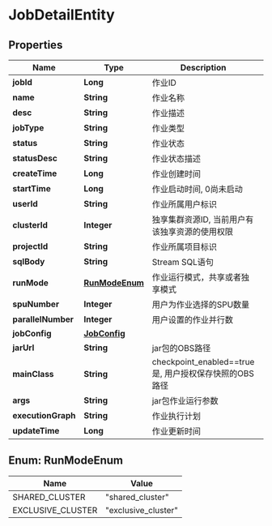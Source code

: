 
# JobDetailEntity

## Properties
Name | Type | Description | Notes
------------ | ------------- | ------------- | -------------
**jobId** | **Long** | 作业ID |  [optional]
**name** | **String** | 作业名称 |  [optional]
**desc** | **String** | 作业描述 |  [optional]
**jobType** | **String** | 作业类型 |  [optional]
**status** | **String** | 作业状态 |  [optional]
**statusDesc** | **String** | 作业状态描述 |  [optional]
**createTime** | **Long** | 作业创建时间 |  [optional]
**startTime** | **Long** | 作业启动时间, 0尚未启动 |  [optional]
**userId** | **String** | 作业所属用户标识 |  [optional]
**clusterId** | **Integer** | 独享集群资源ID, 当前用户有该独享资源的使用权限 |  [optional]
**projectId** | **String** | 作业所属项目标识 |  [optional]
**sqlBody** | **String** | Stream SQL语句 |  [optional]
**runMode** | [**RunModeEnum**](#RunModeEnum) | 作业运行模式，共享或者独享模式 |  [optional]
**spuNumber** | **Integer** | 用户为作业选择的SPU数量 |  [optional]
**parallelNumber** | **Integer** | 用户设置的作业并行数 |  [optional]
**jobConfig** | [**JobConfig**](JobConfig.md) |  |  [optional]
**jarUrl** | **String** | jar包的OBS路径 |  [optional]
**mainClass** | **String** | checkpoint_enabled&#x3D;&#x3D;true是, 用户授权保存快照的OBS路径 |  [optional]
**args** | **String** | jar包作业运行参数 |  [optional]
**executionGraph** | **String** | 作业执行计划 |  [optional]
**updateTime** | **Long** | 作业更新时间 |  [optional]


<a name="RunModeEnum"></a>
## Enum: RunModeEnum
Name | Value
---- | -----
SHARED_CLUSTER | &quot;shared_cluster&quot;
EXCLUSIVE_CLUSTER | &quot;exclusive_cluster&quot;




